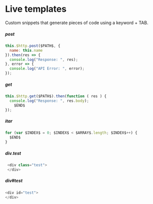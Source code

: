 # Live templates

Custom snippets that generate pieces of code using a keyword + TAB.

##### post
```javascript
this.$http.post($PATH$, {
  name: this.name
}).then(res => {
  console.log("Response: ", res);
}, error => {
  console.log("API Error: ", error);
});
```

##### get
```javascript
this.$http.get($PATH$).then(function ( res ) {
  console.log("Response: ", res.body);
    $END$
});
```

##### itar
```javascript
for (var $INDEX$ = 0; $INDEX$ < $ARRAY$.length; $INDEX$++) {
  $END$
}
```

##### div.test
```javascript
 <div class="test">
 </div>
```

##### div#test
```javascript
<div id="test">
</div>
```
